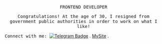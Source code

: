   <p align="center"><samp> FRONTEND DEVELOPER  </samp></p>
 
 <p align="center">
  <samp>
    Сongratulations! At the age of 30, I resigned from government public authorities in order to work on what I like! 
    </samp>
</p>


<samp> Connect with me: </samp> [![Telegram Badge](https://img.shields.io/badge/-ViktoriiaSmith-dark?style=flat&logo=Telegram&logoColor=white)](https://t.me/La_vie_chocolat)  . <a href="https://andriivnav.if.ua/portfolio_2023/">MySite</a> .
